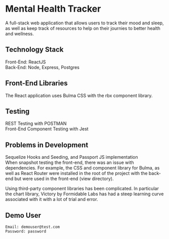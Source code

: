 # Mental Health Tracker

A full-stack web application that allows users to track their mood and sleep, as well as keep track of resources to help on their journies to better health and wellness.

## Technology Stack

Front-End: ReactJS  
Back-End: Node, Express, Postgres

## Front-End Libraries

The React application uses Bulma CSS with the rbx component library.

## Testing

REST Testing with POSTMAN  
Front-End Component Testing with Jest

## Problems in Development

Sequelize Hooks and Seeding, and Passport JS implementation  
When snapshot testing the front-end, there was an issue with dependencies. For example, the CSS and component library for Bulma, as well as React Router were installed in the root of the project with the back-end but were used in the front-end (view directory).

Using third-party component libraries has been complicated. In particular the chart library, Victory by Formidable Labs has had a steep learning curve associated with it with a lot of trial and error.

## Demo User

```
Email: demouser@test.com
Password: password
```
